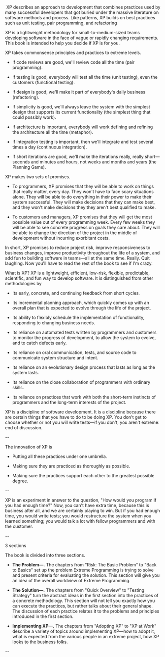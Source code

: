 



 XP describes an approach to development that combines practices used by many successful developers that got buried under the massive literature on software methods and process. Like patterns, XP builds on best practices such as unit testing, pair programming, and refactoring






XP is a lightweight methodology for small-to-medium-sized teams developing software in the face of vague or rapidly changing requirements. This book is intended to help you decide if XP is for you.







XP takes commonsense principles and practices to extreme levels.

- If code reviews are good, we'll review code all the time (pair programming).
    
- If testing is good, everybody will test all the time (unit testing), even the customers (functional testing).
    
- If design is good, we'll make it part of everybody's daily business (refactoring).
    
- If simplicity is good, we'll always leave the system with the simplest design that supports its current functionality (the simplest thing that could possibly work).
    
- If architecture is important, everybody will work defining and refining the architecture all the time (metaphor).
    
- If integration testing is important, then we'll integrate and test several times a day (continuous integration).
    
- If short iterations are good, we'll make the iterations really, really short—seconds and minutes and hours, not weeks and months and years (the Planning Game).







XP makes two sets of promises.

- To programmers, XP promises that they will be able to work on things that really matter, every day. They won't have to face scary situations alone. They will be able to do everything in their power to make their system successful. They will make decisions that they can make best, and they won't make decisions they they aren't best qualified to make.
    
- To customers and managers, XP promises that they will get the most possible value out of every programming week. Every few weeks they will be able to see concrete progress on goals they care about. They will be able to change the direction of the project in the middle of development without incurring exorbitant costs.





In short, XP promises to reduce project risk, improve responsiveness to business changes, improve productivity throughout the life of a system, and add fun to building software in teams—all at the same time. Really. Quit laughing. Now you'll have to read the rest of the book to see if I'm crazy.





What is XP? XP is a lightweight, efficient, low-risk, flexible, predictable, scientific, and fun way to develop software. It is distinguished from other methodologies by

- Its early, concrete, and continuing feedback from short cycles.
    
- Its incremental planning approach, which quickly comes up with an overall plan that is expected to evolve through the life of the project.
    
- Its ability to flexibly schedule the implementation of functionality, responding to changing business needs.
    
- Its reliance on automated tests written by programmers and customers to monitor the progress of development, to allow the system to evolve, and to catch defects early.
    
- Its reliance on oral communication, tests, and source code to communicate system structure and intent.
    
- Its reliance on an evolutionary design process that lasts as long as the system lasts.
    
- Its reliance on the close collaboration of programmers with ordinary skills.
    
- Its reliance on practices that work with both the short-term instincts of programmers and the long-term interests of the project.
    

XP is a discipline of software development. It is a discipline because there are certain things that you have to do to be doing XP. You don't get to choose whether or not you will write tests—if you don't, you aren't extreme: end of discussion.



--


The innovation of XP is

- Putting all these practices under one umbrella.
    
- Making sure they are practiced as thoroughly as possible.
    
- Making sure the practices support each other to the greatest possible degree.

--


XP is an experiment in answer to the question, "How would you program if you had enough time?" Now, you can't have extra time, because this is business after all, and we are certainly playing to win. But if you had enough time, you would write tests; you would restructure the system when you learned something; you would talk a lot with fellow programmers and with the customer.


--

3 sections 

The book is divided into three sections.

- **The Problem—.** The chapters from "Risk: The Basic Problem" to "Back to Basics" set up the problem Extreme Programming is trying to solve and present criteria for evaluating the solution. This section will give you an idea of the overall worldview of Extreme Programming.
    
- **The Solution—.** The chapters from "Quick Overview" to "Testing Strategy" turn the abstract ideas in the first section into the practices of a concrete methodology. This section will not tell you exactly how you can execute the practices, but rather talks about their general shape. The discussion of each practice relates it to the problems and principles introduced in the first section.
    
- **Implementing XP—.** The chapters from "Adopting XP" to "XP at Work" describe a variety of topics around implementing XP—how to adopt it, what is expected from the various people in an extreme project, how XP looks to the business folks.

--












